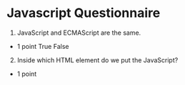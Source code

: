 # Javascript Questionnaire

1. JavaScript and ECMAScript are the same.

- 1 point
  True
  False

2. Inside which HTML element do we put the JavaScript?

- 1 point
  <javascript>
  <script>
  <js>
  none of above

3. Which of the following keywords is used to define a variable in JavaScript?

- 1 point
  var
  let
  const
  all of above

4. What is the correct JavaScript syntax to change the content of the HTML element below?

<p id="demo">This is a demonstration.</p>
*
1 point
document.getElement("p").innerHTML = "Hello World!";
document.getElementById("demo").innerHTML = "Hello World!";
document.getElementByName("p").innerHTML = "Hello World!";
none

5. What does the document.querySelector() return?

- 1 point
  returns all the elements that matches the specified selector
  returns first element that matches the specified selector
  both of above
  none of above

6. What will be the output?
   a = 5 + "9";
   document.write(a);

- 1 point
  5
  9
  59
  throws an error

7. What will be the output?
   var a = "Scaler";
   var result = a.substring(2, 4);
   document.write(result);

- 1 point
  al
  ale
  cal
  caler

8.  Can we do
    const x = [1,2,3,4];
    x[2] = 5;

- 1 point
  yes
  no

9. The external JavaScript file must contain the <script> tag.

- 1 point
  True
  False

10. What will be the result ?
    '12' == 12;
    '12' === 12

- 1 point
  true true
  true false
  false true
  false false

11. How do you round the number 7.25, to the nearest integer?

- 1 point
  Math.round(7.25)
  round(7.25)
  rnd(7.25)
  none

12. How Switch performs a comparison?

- 1 point
  by applying == operator
  by applying === operator
  both of above
  none of above

13. What will be the output?
    (function(){
    setTimeout(()=> console.log(1),2000);
    console.log(2);
    setTimeout(()=> console.log(3),0);
    console.log(4);
    })();

- 1 point
  1,2,3,4
  2,3,4,1
  2,4,3,1
  none of above

14. Is JavaScript case-sensitive?

- 1 point
  Yes
  No

15. Following piece of code is called
    (function() {
    console.log('Hello World');
    })()

- 1 point
  IIFE (Immediately Invoked Function Expression)
  closure
  both of above
  none of above

16. Which function is used to serialize an object into a JSON string in Javascript?

- 1 point
  stringify()
  parse()
  convert()
  none of above

17. What will be the output?
    let sum = 0;
    const a = [1, 2, 3];
    a.forEach(getSum);
    console.log(sum);
    function getSum(ele) {
    sum += ele;
    }

- 1 point
  6
  1
  2
  none of above

18. What keyword is used to declare an asynchronous function in Javascript?

- 1 point
  async
  await
  setTimeout
  none of above

19. How to stop an interval timer in JavaScript?

- 1 point
  clearTimer()
  clearInterval()
  both
  none

20. Name of ... operator is,

- 1 point
  rest
  spread
  destructuring
  none

21. What will be the output?
    [a, b, ...rest] = [10, 20, 30, 40, 50];
    console.log(a,b, rest);

- 1 point
  10,20,30,40,50
  10, 20, [30, 40, 50]
  [10,20,30,40,50]
  none

22. Which of the following are destructuring in JavaScript?

- 1 point
  const obj = { a: 1, b: 2 }; const { a, b } = obj;
  const x = [1,2,3,4]; const [m,n] = x;
  both
  none

23. What will be the output?
    const obj1 = {Name: "Hello", Age: 16};
    const obj2 = {Name: "Hello", Age: 16};
    console.log(obj1 === obj2);

- 1 point
  true
  false
  undefined
  none

24. JavaScript functions are called first class citizen because,

- 1 point
  we can store function in a variable
  we can pass function as argument to another function
  we can return function from another function
  all of above
  none of above

25. What will be the output?  
    const obj1 = { a: 0, b: { c: 0 } };
    const obj2 = Object.assign({}, obj1);
    console.log(obj2)

- 1 point
  { a: 0, b: { c: 0 } };
  throws error
  undefined
  none

26. What will be the output?
    const numbers = [65, 44, 12, 4];
    const newArr = numbers.map(myFunction);
    function myFunction(num) {
    return num \* 10;
    }

- 1 point
  [65, 44, 12, 4]
  [650, 440, 120, 40]
  throws error
  none

27. What will be the output?
    const final = [[0, 1],[2, 3],[4, 5],].reduce((acc, crr) => acc.concat(crr), []);
    console.log(final);

- 1 point
  [0,1,2,3,4,5]
  [[0, 1],[2, 3],[4, 5],]
  throws error
  none

28. How can we use default export and import in JavaScript?

- 1 point
  export default function Abc() { } and import Abc from ""
  export function Abc() { } and import { Abc } from ""
  export default function Abc() { } and import { Abc } from ""
  none

29. What will be the output?
    (function(a){
    return (function(){
    console.log(a);
    a = 6;
    })()
    })(21);

- 1 point
  21
  6
  NaN
  none

30. What's the output?
    const person_1 = { name: 'Dipak' };
    const person_2 = {name: 'Dipendra'};
    function sayHi(age) {
    return `${this.name} is ${age}`;
    }
    console.log(sayHi.call(person_1, 30));
    console.log(sayHi.bind(person_2, 26));

- 1 point
  Dipak is 30, Dipendra is 26
  Dipak is 30, function
  undefined, undefined
  none

31. What's the output?
    const user = { name: 'Test', age: 21 };
    const admin = { admin: true, ...user };
    console.log(admin);

- 1 point
  { admin: true, user: { name: "Test", age: 21 } }
  { admin: true, name: "Test", age: 21 }
  { admin: true }
  none

32. How can we add, remove or toggle the class of a particular DOM element in JavaScript?

- 1 point
  using class
  using classList
  using className
  none

33. What will be the output?
    function someFunction(arr){
    return arr.filter(function(val){
    return val % 2 !== 0;
    }).map(function(val){
    return val \*2;
    })
    }
    console.log(someFunction([1,2,3,4,5,6,7]));

- 1 point
  1,2,3,4,5,6,7
  [2, 6, 10, 14]
  2,6,10,14
  none

34. How do we attach click event listener to the HTML element?

- 1 point
  element.addEventListener("click", clickHandlerFunction);
  document.addEventListener("click", clickHandlerFunction);
  both
  none

35. What will be the output?
    let text = "a,b,c,d,e,f";
    console.log(text.split(","));

- 1 point
  ['a', 'b', 'c', 'd', 'e', 'f']
  abcdef
  'a', 'b', 'c', 'd', 'e', 'f'
  none of above

36. Which is the correct string interpolation in JS?

- 1 point
  `${first_name} ${last_name}`
  first_name + " " + last_name
  both of above
  none of above

37. What will be the output?
    console.log(typeof NaN);

- 1 point
  NaN
  number
  undefined
  null

38. How can we loop through the properties of an Object or Array?

- 1 point
  Using for in loop
  Using for of loop
  both of above
  none of above

39. Which of the following is Nullish Coalescing Operator?

- 1 point
  ??
  ?
  !
  none of above

40. Which of the following is Optional Chaining Operator?

- 1 point
  ?
  ?.
  ??
  all of above

## What is Promise.race() in #javascript ?

Answer 1: In simple words returns the promise whichever is resolved first.
Question 2: Can you give a practical use case for Promise.race() ?

```
const timeout = new Promise((resolve, reject) => {
  setTimeout(() => reject(new Error('Request timed out')), 5000);
});

const data = Promise.race([
  fetch('/api'),
  timeout,
]);

data.then(res => res.json())
  .catch(err => displayError(err));
```
